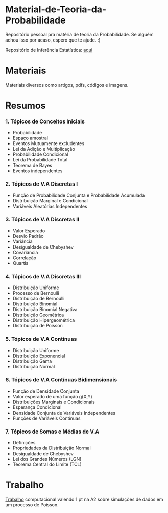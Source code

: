 # Material-de-Teoria-da-Probabilidade
Repositório pessoal pra matéria de teoria da Probabilidade. 
Se alguém achou isso por acaso, espero que te ajude. :)

Repositório de Inferência Estatística: [aqui](https://github.com/iaracastro/InferenciaEstatistica) <br/>

# Materiais
Materiais diversos como artigos, pdfs, códigos e imagens.

# Resumos
### 1. Tópicos de Conceitos Iniciais
  - Probabilidade
  - Espaço amostral
  - Eventos Mutuamente excludentes
  - Lei da Adição e Multiplicação
  - Probabilidade Condicional
  - Lei da Probabilidade Total
  - Teorema de Bayes
  - Eventos independentes
  
### 2. Tópicos de V.A Discretas I
  - Função de Probabilidade Conjunta e Probabilidade Acumulada
  - Distribuição Marginal e Condicional
  - Variáveis Aleatórias Independentes
  
### 3. Tópicos de V.A Discretas II
  - Valor Esperado
  - Desvio Padrão
  - Variância
  - Desigualdade de Chebyshev
  - Covariância
  - Correlação
  - Quartis
  
### 4. Tópicos de V.A Discretas III
  - Distribuição Uniforme
  - Processo de Bernoulli
  - Distribuição de Bernoulli
  - Distribuição Binomial
  - Distribuição Binomial Negativa
  - Distribuição Geométrica
  - Distribuição Hipergeométrica
  - Distribuição de Poisson
 
### 5. Tópicos de V.A Contínuas
  - Distribuição Uniforme
  - Distribuição Exponencial
  - Distribuição Gama
  - Distribuição Normal
  
### 6. Tópicos de V.A Contínuas Bidimensionais
  - Função de Densidade Conjunta
  - Valor esperado de uma função g(X,Y)
  - Distribuições Marginais e Condicionais
  - Esperança Condicional
  - Densidade Conjunta de Variáveis Independentes
  - Funções de Variáveis Contínuas
  
 ### 7. Tópicos de Somas e Médias de V.A
  - Definições
  - Propriedades da Distribuição Normal
  - Desigualdade de Chebyshev
  - Lei dos Grandes Números (LGN)
  - Teorema Central do Limite (TCL)
  
# Trabalho
[Trabalho](https://github.com/iaracastro/TeoriaDaProbabilidade/tree/main/Trabalho) computacional valendo 1 pt na A2 sobre simulações de dados em um processo de Poisson.

